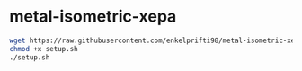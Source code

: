 # metal-isometric-xepa

```bash
wget https://raw.githubusercontent.com/enkelprifti98/metal-isometric-xepa/main/setup.sh
chmod +x setup.sh
./setup.sh

```

